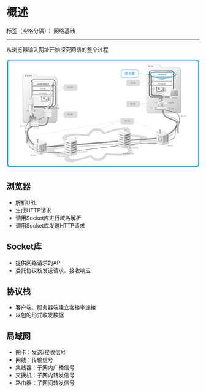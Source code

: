 # 概述

标签（空格分隔）： 网络基础

---

从浏览器输入网址开始探究网络的整个过程

![网络图](https://raw.githubusercontent.com/wchaochao/images/master/gitbook-network-base/network-procedure.png)

## 浏览器

* 解析URL
* 生成HTTP请求
* 调用Socket库进行域名解析
* 调用Socket库发送HTTP请求

## Socket库

* 提供网络请求的API
* 委托协议栈发送请求、接收响应

## 协议栈

* 客户端、服务器端建立套接字连接
* 以包的形式收发数据

## 局域网

* 网卡：发送/接收信号
* 网线：传输信号
* 集线器：子网内广播信号
* 交换机：子网内转发信号
* 路由器：子网间转发信号
